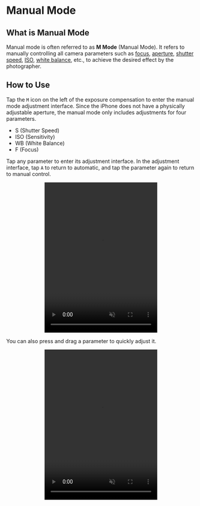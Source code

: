 # Manual Mode

## What is Manual Mode
Manual mode is often referred to as **M Mode** (Manual Mode). It refers to manually controlling all camera parameters such as [focus](https://en.wikipedia.org/wiki/Focus_(optics)), [aperture](https://en.wikipedia.org/wiki/Aperture), [shutter speed](https://en.wikipedia.org/wiki/Shutter_speed), [ISO](https://en.wikipedia.org/wiki/Film_speed), [white balance](https://en.wikipedia.org/wiki/Color_balance), etc., to achieve the desired effect by the photographer.

## How to Use
Tap the `M` icon on the left of the exposure compensation to enter the manual mode adjustment interface. 
Since the iPhone does not have a physically adjustable aperture, the manual mode only includes adjustments for four parameters.

- S (Shutter Speed)
- ISO (Sensitivity)
- WB (White Balance)
- F (Focus)

Tap any parameter to enter its adjustment interface. In the adjustment interface, tap `A` to return to automatic, and tap the parameter again to return to manual control.

<p align="center">
<video width="600" height="400" muted style="max-width: 300px; width: 100%;" controls="controls">
  <source src="/src/normal.mp4" type="video/mp4">
</video>
</p>

You can also press and drag a parameter to quickly adjust it.

<p align="center">
<video width="600" height="400" muted style="max-width: 300px; width: 100%;" controls="controls">
  <source src="/src/original.mp4" type="video/mp4">
</video>
</p>
